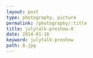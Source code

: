 ```yaml
---
layout: post
type: photography, picture
permalink: /photography/:title
title: julytalk-preshow-8
date: 2014-01-16
keyword: julytalk-preshow
path: 8.jpg
---
```



